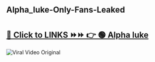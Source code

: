 
 ## Alpha_luke-Only-Fans-Leaked

# <h2><a href="https://clipsfans.com/Alpha_luke&ref=git">🔗 Click to LINKS ⏩⏩ 👉 🟢 Alpha luke </a></h2>

<a href="https://clipsfans.com/Alpha_luke&ref=git" rel="nofollow" data-target="animated-image.originalLink"><img src="https://i.ibb.co.com/xMMVF88/686577567.gif" alt="Viral Video Original" style="max-width: 100%; display: inline-block;" data-target="animated-image.originalImage"></a>
